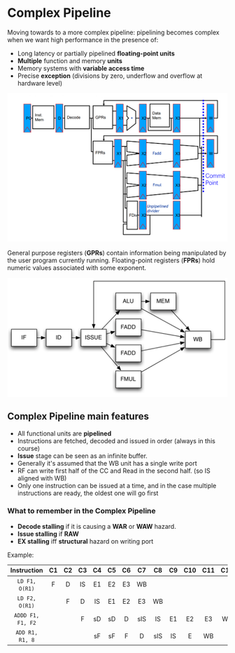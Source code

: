 
# Complex Pipeline

Moving towards to a more complex pipeline: pipelining becomes complex when we want high performance in the presence of:

* Long latency or partially pipelined **floating-point units**
* **Multiple** function and memory **units**
* Memory systems with **variable access time**
* Precise **exception** (divisions by zero, underflow and overflow at hardware level)

![](images/da6e4fe025bf2600434ae883da7d909e.png)

General purpose registers (**GPRs**) contain information being manipulated by the user program currently running. Floating-point registers (**FPRs**) hold numeric values associated with some exponent.

![](images/75ec3499ad22dee9bf1921918f0ce2fe.png)

## Complex Pipeline main features 

- All functional units are **pipelined**
- Instructions are fetched, decoded and issued in order (always in this course)
- **Issue** stage can be seen as an infinite buffer.
- Generally it's assumed that the WB unit has a single write port
- RF can write first half of the CC and Read in the second half. (so IS aligned with WB)
- Only one instruction can be issued at a time, and in the case multiple instructions are ready, the oldest one will go first

### What to remember in the Complex Pipeline

- **Decode stalling** if it is causing a **WAR** or **WAW** hazard.
- **Issue stalling** if **RAW** 
- **EX stalling** iff **structural** hazard on writing port

Example:

|    Instruction    | C1  | C2  | C3  |C4 | C5  | C6  | C7  | C8  | C9  | C10 | C11 | C12 |     
|:-----------------:|:---:|:---:|:---:|:----:|:---:|:---:|:---:|:---:|:---:|:---:|:---:|:---:|
|  `LD F1, O(R1)`   |  F  |  D  | IS  | E1 | E2  | E3  | WB  |     |     |     |     |     
|  `LD F2, O(R1)`   |   |  F  |  D  |  IS  | E1  | E2  | E3  | WB  |     |     |     |       |
| `ADDD F1, F1, F2` |     | |  F  |  sD   | sD  | D  | sIS  | IS  | E1  | E2  | E3  |  WB  |
|  `ADD R1, R1, 8`  |     |     |     | sF  | sF  | F  | D  |  sIS  | IS  |  E  | WB  |   |




